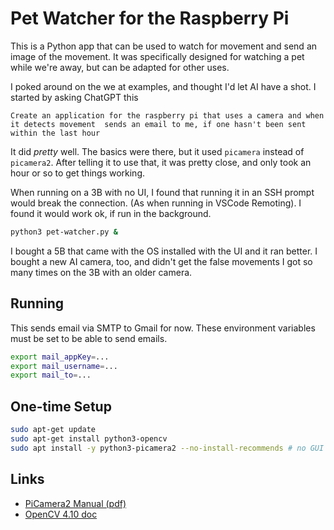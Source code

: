 # Pet Watcher for the Raspberry Pi

This is a Python app that can be used to watch for movement and send an image of the movement. It was specifically designed for watching a pet while we're away, but can be adapted for other uses.

I poked around on the we at examples, and thought I'd let AI have a shot. I started by asking ChatGPT this

```text
Create an application for the raspberry pi that uses a camera and when it detects movement  sends an email to me, if one hasn't been sent within the last hour
```

It did _pretty_ well. The basics were there, but it used `picamera` instead of `picamera2`. After telling it to use that, it was pretty close, and only took an hour or so to get things working.

When running on a 3B with no UI, I found that running it in an SSH prompt would break the connection. (As when running in VSCode Remoting). I found it would work ok, if run in the background.

```bash
python3 pet-watcher.py &
```

I bought a 5B that came with the OS installed with the UI and it ran better. I bought a new AI camera, too, and didn't get the false movements I got so many times on the 3B with an older camera.

## Running

This sends email via SMTP to Gmail for now. These environment variables must be set to be able to send emails.

```bash
export mail_appKey=...
export mail_username=...
export mail_to=...
```

## One-time Setup

```bash
sudo apt-get update
sudo apt-get install python3-opencv
sudo apt install -y python3-picamera2 --no-install-recommends # no GUI dependencies
```

## Links

- [PiCamera2 Manual (pdf)](https://datasheets.raspberrypi.com/camera/picamera2-manual.pdf)
- [OpenCV 4.10 doc](https://docs.opencv.org/4.10.0/)